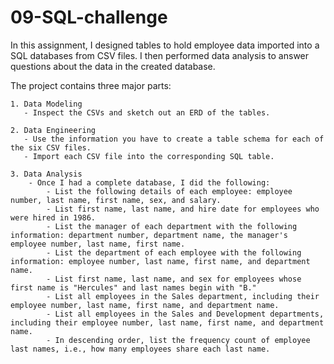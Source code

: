 # 09-SQL-challenge

In this assignment, I designed tables to hold employee data imported into a SQL databases from CSV files. I then performed data analysis to answer questions about the data in the created database.

The project contains three major parts:

    1. Data Modeling
       - Inspect the CSVs and sketch out an ERD of the tables.
       
    2. Data Engineering
       - Use the information you have to create a table schema for each of the six CSV files.
       - Import each CSV file into the corresponding SQL table.
       
    3. Data Analysis
        - Once I had a complete database, I did the following:
            - List the following details of each employee: employee number, last name, first name, sex, and salary.
            - List first name, last name, and hire date for employees who were hired in 1986.
            - List the manager of each department with the following information: department number, department name, the manager's employee number, last name, first name.
            - List the department of each employee with the following information: employee number, last name, first name, and department name.
            - List first name, last name, and sex for employees whose first name is "Hercules" and last names begin with "B."
            - List all employees in the Sales department, including their employee number, last name, first name, and department name.
            - List all employees in the Sales and Development departments, including their employee number, last name, first name, and department name.
            - In descending order, list the frequency count of employee last names, i.e., how many employees share each last name.
     
